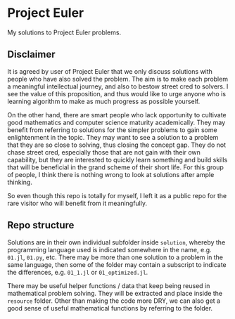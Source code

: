 # Project Euler
My solutions to Project Euler problems.

## Disclaimer

It is agreed by user of Project Euler that we only discuss solutions with people who have also solved the problem. The aim is to make each problem a meaningful intellectual journey, and also to bestow street cred to solvers. I see the value of this proposition, and thus would like to urge anyone who is learning algorithm to make as much progress as possible yourself.

On the other hand, there are smart people who lack opportunity to cultivate good mathematics and computer science maturity academically. They may benefit from referring to solutions for the simpler problems to gain some enlightenment in the topic. They may want to see a solution to a problem that they are so close to solving, thus closing the concept gap. They do not chase street cred, especially those that are not gain with their own capability, but they are interested to quickly learn something and build skills that will be beneficial in the grand scheme of their short life. For this group of people, I think there is nothing wrong to look at solutions after ample thinking.

So even though this repo is totally for myself, I left it as a public repo for the rare visitor who will benefit from it meaningfully.

## Repo structure

Solutions are in their own individual subfolder inside `solution`, whereby the programming language used is indicated somewhere in the name, e.g. `01.jl`, `01.py`, etc. There may be more than one solution to a problem in the same language, then some of the folder may contain a subscript to indicate the differences, e.g. `01_1.jl` or `01_optimized.jl`.

There may be useful helper functions / data that keep being reused in mathematical problem solving. They will be extracted and place inside the `resource` folder. Other than making the code more DRY, we can also get a good sense of useful mathematical functions by referring to the folder.
